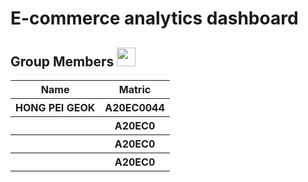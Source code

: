 <h1>E-commerce analytics dashboard</h1>
<h2>Group Members <img width=30px; height=30px src="https://user-images.githubusercontent.com/120556342/215398734-609ba04a-88e5-44b5-9eaa-239ac8edd091.png"></h2>
<table>
  <tr>
    <th>Name</th>
    <th>Matric</th>
  </tr>
  <tr>
    <th>HONG PEI GEOK</th>
    <th>A20EC0044</th>
  </tr>
  <tr>
    <th></th>
    <th>A20EC0</th>
  </tr>
    <tr>
    <th></th>
    <th>A20EC0</th>
  </tr>
    <tr>
    <th></th>
    <th>A20EC0</th>
  </tr>
</table>
